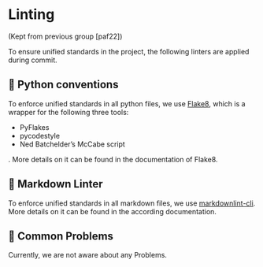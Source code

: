 # Linting

(Kept from previous group [paf22])

To ensure unified standards in the project, the following linters are applied during commit.

## 🐍 Python conventions

To enforce unified standards in all python files, we use [Flake8](https://pypi.org/project/flake8/), which is a wrapper for the following three tools:

- PyFlakes
- pycodestyle
- Ned Batchelder’s McCabe script

. More details on it can be found in the documentation of Flake8.

## 💬 Markdown Linter

To enforce unified standards in all markdown files, we use [markdownlint-cli](https://github.com/igorshubovych/markdownlint-cli). More details on it can be found in the according documentation.

## 🚨 Common Problems

Currently, we are not aware about any Problems.
